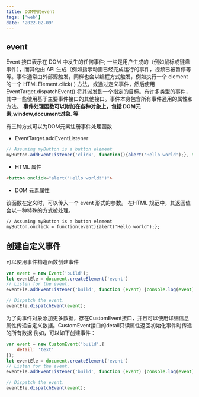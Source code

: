 ```yaml
---
title: DOM中的event
tags: ['web']
date: '2022-02-09'
---
```


## event
Event 接口表示在 DOM 中发生的任何事件; 一些是用户生成的（例如鼠标或键盘事件），而其他由 API 生成（例如指示动画已经完成运行的事件，视频已被暂停等等。事件通常由外部源触发，同样也会以编程方式触发，例如执行一个 element 的一个 HTMLElement.click( ) 方法，或通过定义事件，然后使用 EventTarget.dispatchEvent() 将其派发到一个指定的目标。有许多类型的事件，其中一些使用基于主要事件接口的其他接口。事件本身包含所有事件通用的属性和方法。
**事件处理函数可以附加在各种对象上，包括 DOM元素,window,document对象. 等**

有三种方式可以为DOM元素注册事件处理函数

+ EventTarget.addEventListener

```js
// Assuming myButton is a button element
myButton.addEventListener('click', function(){alert('Hello world');}, false);
```
+ HTML 属性

```html
<button onclick="alert('Hello world!')">
```
+ DOM 元素属性

该函数在定义时，可以传入一个 event 形式的参数。 在HTML 规范中，其返回值会以一种特殊的方式被处理。
```
// Assuming myButton is a button element
myButton.onclick = function(event){alert('Hello world');};
```

## 创建自定义事件
可以使用事件构造函数创建事件
```javascript
var event = new Event('build');
let eventEle = document.createElement('event')
// Listen for the event.
eventEle.addEventListener('build', function (event) {console.log(event)}, false);

// Dispatch the event.
eventEle.dispatchEvent(event);
```
为了向事件对象添加更多数据，存在CustomEvent接口，并且可以使用详细信息属性传递自定义数据。CustomEvent接口的detail只读属性返回初始化事件时传递的所有数据
例如，可以如下创建事件：
```javascript
var event = new CustomEvent('build',{
    detail: 'text'
});
let eventEle = document.createElement('event')
// Listen for the event.
eventEle.addEventListener('build', function (event) {console.log(event)}, false);

// Dispatch the event.
eventEle.dispatchEvent(event);

```




